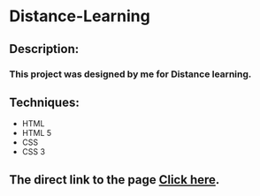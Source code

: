 # Distance-Learning
## Description: 
### This project was designed by me for Distance learning.  
## Techniques: 
- HTML
- HTML 5
- CSS 
- CSS 3

## The direct link to the page [Click here](https://aymanhani.github.io/Distance-Learning/.).  
